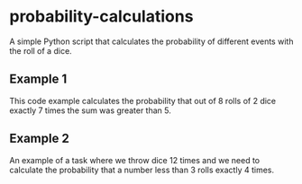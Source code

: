 # probability-calculations
A simple Python script that calculates the probability of different events with the roll of a dice.<br>
## Example 1<br>
This code example calculates the probability that out of 8 rolls of 2 dice exactly 7 times the sum was greater than 5.<br>
## Example 2<br>
An example of a task where we throw dice 12 times and we need to calculate the probability that a number less than 3 rolls exactly 4 times.
